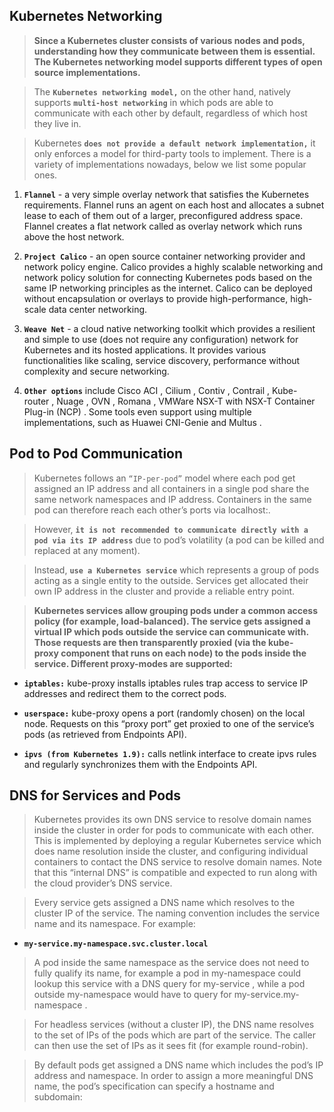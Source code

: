 ## Kubernetes Networking 

> **Since a Kubernetes cluster consists of various nodes and pods, understanding how they communicate between them is essential. The Kubernetes networking model supports different types of open source implementations.**

> The **`Kubernetes networking model,`** on the other hand, natively supports **`multi-host networking`** in which pods are able to communicate with each other by default, regardless of which host they live in.

> Kubernetes **`does not provide a default network implementation,`** it only enforces a model for third-party tools to implement. There is a variety of implementations nowadays, below we list some popular ones.
	
1. **`Flannel`** - a very simple overlay network that satisfies the Kubernetes requirements. Flannel runs an agent on each host and allocates a subnet lease to each of them out of a larger, preconfigured address space. Flannel creates a flat network called as overlay network which runs above the host network.
	
2. **`Project Calico`** - an open source container networking provider and network policy engine. Calico provides a highly scalable networking and network policy solution for connecting Kubernetes pods based on the same IP networking principles as the internet. Calico can be deployed without encapsulation or overlays to provide high-performance, high-scale data center networking.

3. **`Weave Net`** - a cloud native networking toolkit which provides a resilient and simple to use (does not require any configuration) network for Kubernetes and its hosted applications. It provides various functionalities like scaling, service discovery, performance without complexity and secure networking.
	
4. **`Other options`** include Cisco ACI , Cilium , Contiv , Contrail , Kube-router , Nuage , OVN , Romana , VMWare NSX-T with NSX-T Container Plug-in (NCP) . Some tools even support using multiple implementations, such as Huawei CNI-Genie and Multus .


## Pod to Pod Communication 

> Kubernetes follows an `“IP-per-pod”` model where each pod get assigned an IP address and all containers in a single pod share the same network namespaces and IP address. Containers in the same pod can therefore reach each other’s ports via localhost:<port>. 
	
> However, **`it is not recommended to communicate directly with a pod via its IP address`** due to pod’s volatility (a pod can be killed and replaced at any moment). 
	
> Instead, **`use a Kubernetes service`** which represents a group of pods acting as a single entity to the outside. Services get allocated their own IP address in the cluster and provide a reliable entry point.

> **Kubernetes services allow grouping pods under a common access policy (for example, load-balanced). The service gets assigned a virtual IP which pods outside the service can communicate with. Those requests are then transparently proxied (via the kube-proxy component that runs on each node) to the pods inside the service. Different proxy-modes are supported:**
	
* **`iptables:`** kube-proxy installs iptables rules trap access to service IP addresses and redirect them to the correct pods. 

* **`userspace:`** kube-proxy opens a port (randomly chosen) on the local node. Requests on this “proxy port” get proxied to one of the service’s pods (as retrieved from Endpoints API). 

* **`ipvs (from Kubernetes 1.9):`** calls netlink interface to create ipvs rules and regularly synchronizes them with the Endpoints API.
	
## DNS for Services and Pods
	
> Kubernetes provides its own DNS service to resolve domain names inside the cluster in order for pods to communicate with each other. This is implemented by deploying a regular Kubernetes service which does name resolution inside the cluster, and configuring individual containers to contact the DNS service to resolve domain names. Note that this “internal DNS” is compatible and expected to run along with the cloud provider’s DNS service.

> Every service gets assigned a DNS name which resolves to the cluster IP of the service. The naming convention includes the service name and its namespace. For example:
* **`my-service.my-namespace.svc.cluster.local`**

> A pod inside the same namespace as the service does not need to fully qualify its name, for example a pod in my-namespace could lookup this service with a DNS query for my-service , while a pod outside my-namespace would have to query for my-service.my-namespace .

> For headless services (without a cluster IP), the DNS name resolves to the set of IPs of the pods which are part of the service. The caller can then use the set of IPs as it sees fit (for example round-robin).

> By default pods get assigned a DNS name which includes the pod’s IP address and namespace. In order to assign a more meaningful DNS name, the pod’s specification can specify a hostname and subdomain:
		
